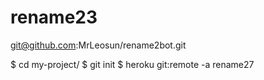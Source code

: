 # rename23
git@github.com:MrLeosun/rename2bot.git

$ cd my-project/
$ git init
$ heroku git:remote -a rename27
